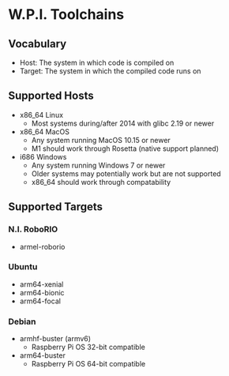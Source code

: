 # W.P.I. Toolchains

## Vocabulary
 * Host: The system in which code is compiled on
 * Target: The system in which the compiled code runs on 

## Supported Hosts
 * x86_64 Linux
   * Most systems during/after 2014 with glibc 2.19 or newer
 * x86_64 MacOS
   * Any system running MacOS 10.15 or newer
   * M1 should work through Rosetta (native support planned)
 * i686 Windows
   * Any system running Windows 7 or newer
   * Older systems may potentially work but are not supported
   * x86_64 should work through compatability

## Supported Targets

### N.I. RoboRIO
 * armel-roborio

### Ubuntu
 * arm64-xenial
 * arm64-bionic
 * arm64-focal

### Debian
 * armhf-buster (armv6)
   * Raspberry Pi OS 32-bit compatible
 * arm64-buster
   * Raspberry Pi OS 64-bit compatible
